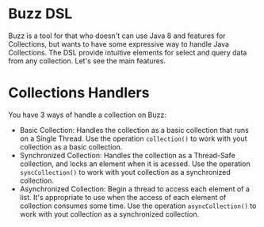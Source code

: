 # Buzz DSL

Buzz is a tool for that who doesn't can use Java 8 and features for Collections, but wants to have some expressive way to handle Java Collections. The DSL provide intuitive elements for select and query data from any collection. Let's see the main features.

Collections Handlers
==========

You have 3 ways of handle a collection on Buzz:

* Basic Collection: Handles the collection as a basic collection that runs on a Single Thread. Use the operation `collection()` to work with yout collection as a basic collection.
* Synchronized Collection: Handles the collection as a Thread-Safe collection, and locks an element when it is acessed.  Use the operation `syncCollection()` to work with yout collection as a synchronized collection.
* Asynchronized Collection: Begin a thread to access each element of a list. It's appropriate to use when the access of each element of collection consumes some time. Use the operation `asyncCollection()` to work with yout collection as a synchronized collection.
